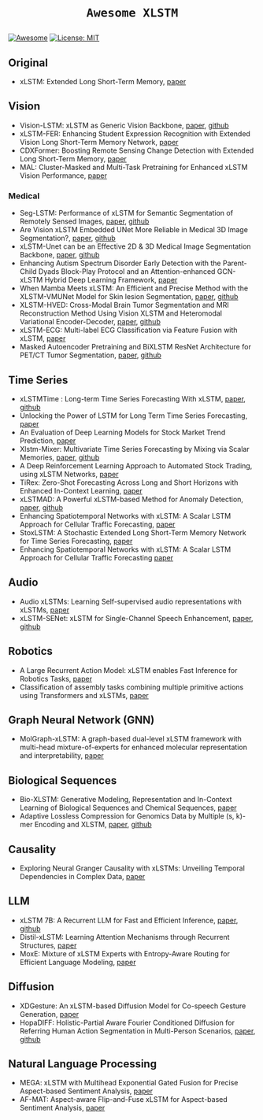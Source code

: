 # <p align=center>`Awesome XLSTM`</p> # 

[![Awesome](https://cdn.rawgit.com/sindresorhus/awesome/d7305f38d29fed78fa85652e3a63e154dd8e8829/media/badge.svg)](https://github.com/amirhossein-kz/Awesome-Diffusion-Models-in-Medical-Imaging) 
[![License: MIT](https://img.shields.io/badge/License-MIT-green.svg)](https://opensource.org/licenses/MIT)

## Original
* xLSTM: Extended Long Short-Term Memory, [paper](https://arxiv.org/abs/2405.04517)

## Vision
* Vision-LSTM: xLSTM as Generic Vision Backbone, [paper](https://arxiv.org/abs/2406.04303), [github](https://github.com/nx-ai/vision-lstm)
* xLSTM-FER: Enhancing Student Expression Recognition with Extended Vision Long Short-Term Memory Network, [paper](https://arxiv.org/pdf/2410.05074v1)
* CDXFormer: Boosting Remote Sensing Change Detection with Extended Long Short-Term Memory, [paper](https://arxiv.org/pdf/2411.07863)
* MAL: Cluster-Masked and Multi-Task Pretraining for Enhanced xLSTM Vision Performance, [paper](https://arxiv.org/pdf/2412.10730)

### Medical 
* Seg-LSTM: Performance of xLSTM for Semantic Segmentation of Remotely Sensed Images, [paper](https://arxiv.org/abs/2406.14086), [github](https://github.com/zhuqinfeng1999/Seg-LSTM)
* Are Vision xLSTM Embedded UNet More Reliable in Medical 3D Image Segmentation?, [paper](https://arxiv.org/abs/2406.16993), [github](https://github.com/duttapallabi2907/U-VixLSTM)
* xLSTM-Unet can be an Effective 2D & 3D Medical Image Segmentation Backbone, [paper](https://arxiv.org/pdf/2407.01530), [github](https://github.com/tianrun-chen/xLSTM-UNet-Pytorch)
* Enhancing Autism Spectrum Disorder Early Detection with the Parent-Child Dyads Block-Play Protocol and an Attention-enhanced GCN-xLSTM Hybrid Deep Learning Framework, [paper](https://arxiv.org/pdf/2408.16924)
* When Mamba Meets xLSTM: An Efficient and Precise Method with the XLSTM-VMUNet Model for Skin lesion Segmentation, [paper](https://arxiv.org/pdf/2411.09363), [github](https://github.com/FangZhuoyi/XLSTM-VMUNet)
* XLSTM-HVED: Cross-Modal Brain Tumor Segmentation and MRI Reconstruction Method Using Vision XLSTM and Heteromodal Variational Encoder-Decoder, [paper](https://arxiv.org/pdf/2412.07804), [github](https://github.com/Quanato607/XLSTM-HVED)
* xLSTM-ECG: Multi-label ECG Classification via Feature Fusion with xLSTM, [paper](https://arxiv.org/pdf/2504.16101)
* Masked Autoencoder Pretraining and BiXLSTM ResNet Architecture for PET/CT Tumor Segmentation, [paper](https://arxiv.org/pdf/2509.02602), [github](https://github.com/RespectKnowledge/AutoPet_2025_BxLSTM_UNET_Segmentation)

## Time Series
* xLSTMTime : Long-term Time Series Forecasting With xLSTM, [paper](https://arxiv.org/abs/2407.10240), [github](https://github.com/muslehal/xLSTMTime)
* Unlocking the Power of LSTM for Long Term Time Series Forecasting, [paper](https://arxiv.org/pdf/2408.10006)
* An Evaluation of Deep Learning Models for Stock Market Trend Prediction, [paper](https://arxiv.org/pdf/2408.12408)
* Xlstm-Mixer: Multivariate Time Series Forecasting by Mixing via Scalar Memories, [paper](https://arxiv.org/pdf/2410.16928), [github](https://github.com/mauricekraus/xlstm-mixer)
* A Deep Reinforcement Learning Approach to Automated Stock Trading, using xLSTM Networks, [paper](https://arxiv.org/pdf/2503.09655)
* TiRex: Zero-Shot Forecasting Across Long and Short Horizons with Enhanced In-Context Learning, [paper](https://arxiv.org/pdf/2505.23719)
* xLSTMAD: A Powerful xLSTM-based Method for Anomaly Detection, [paper](https://arxiv.org/pdf/2506.22837), [github](https://github.com/Nyderx/xlstmad)
* Enhancing Spatiotemporal Networks with xLSTM: A Scalar LSTM Approach for Cellular Traffic Forecasting, [paper](https://arxiv.org/pdf/2507.19513)
* StoxLSTM: A Stochastic Extended Long Short-Term Memory Network for Time Series Forecasting, [paper](https://arxiv.org/pdf/2509.01187)
* Enhancing Spatiotemporal Networks with xLSTM: A Scalar LSTM Approach for Cellular Traffic Forecasting [paper](https://arxiv.org/pdf/2507.19513)


## Audio
* Audio xLSTMs: Learning Self-supervised audio representations with xLSTMs, [paper](https://arxiv.org/abs/2408.16568)
* xLSTM-SENet: xLSTM for Single-Channel Speech Enhancement, [paper](https://arxiv.org/pdf/2501.06146), [github](https://github.com/NikolaiKyhne/xLSTM-SENet)

## Robotics
* A Large Recurrent Action Model: xLSTM enables Fast Inference for Robotics Tasks, [paper](https://arxiv.org/pdf/2410.22391)
* Classification of assembly tasks combining multiple primitive actions using Transformers and xLSTMs, [paper](https://arxiv.org/pdf/2505.18012)

## Graph Neural Network (GNN) 
* MolGraph-xLSTM: A graph-based dual-level xLSTM framework with multi-head mixture-of-experts for enhanced molecular representation and interpretability, [paper](https://arxiv.org/abs/2501.18439)

## Biological Sequences
* Bio-XLSTM: Generative Modeling, Representation and In-Context Learning of Biological Sequences and Chemical Sequences, [paper](https://arxiv.org/pdf/2411.04165)
* Adaptive Lossless Compression for Genomics Data by Multiple (s, k)-mer Encoding and XLSTM, [paper](https://ieeexplore.ieee.org/abstract/document/10887721), [github](https://github.com/dingyanfeng/AGDLC)

## Causality 
* Exploring Neural Granger Causality with xLSTMs: Unveiling Temporal Dependencies in Complex Data, [paper](https://arxiv.org/pdf/2502.09981)
  
## LLM 
* xLSTM 7B: A Recurrent LLM for Fast and Efficient Inference, [paper](https://arxiv.org/pdf/2503.13427), [github](https://github.com/NX-AI/xlstm)
* Distil-xLSTM: Learning Attention Mechanisms through Recurrent Structures, [paper](https://arxiv.org/pdf/2503.18565)
* MoxE: Mixture of xLSTM Experts with Entropy-Aware Routing for Efficient Language Modeling, [paper](https://arxiv.org/pdf/2505.01459)

## Diffusion 
* XDGesture: An xLSTM-based Diffusion Model for Co-speech Gesture Generation, [paper](https://ieeexplore.ieee.org/abstract/document/10888507)
* HopaDIFF: Holistic-Partial Aware Fourier Conditioned Diffusion for Referring Human Action Segmentation in Multi-Person Scenarios, [paper](https://arxiv.org/pdf/2506.09650), [github](https://github.com/KPeng9510/HopaDIFF)

## Natural Language Processing
* MEGA: xLSTM with Multihead Exponential Gated Fusion for Precise Aspect-based Sentiment Analysis, [paper](https://arxiv.org/abs/2507.01213)
* AF-MAT: Aspect-aware Flip-and-Fuse xLSTM for Aspect-based Sentiment Analysis, [paper](https://arxiv.org/pdf/2507.01213)







